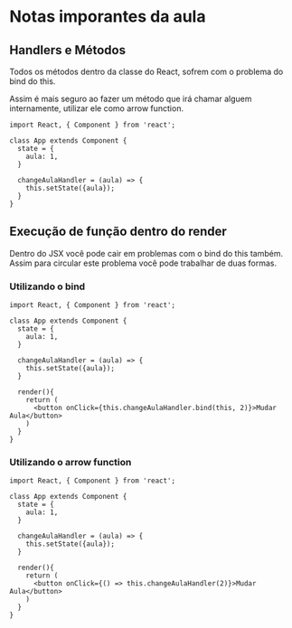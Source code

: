 # Notas imporantes da aula

## Handlers e Métodos

Todos os métodos dentro da classe do React, sofrem com o problema do bind do this.

Assim é mais seguro ao fazer um método que irá chamar alguem internamente, utilizar ele como arrow function.

```JS
import React, { Component } from 'react';

class App extends Component {
  state = {
    aula: 1,
  }

  changeAulaHandler = (aula) => {
    this.setState({aula});
  }
}
```

## Execução de função dentro do render

Dentro do JSX você pode cair em problemas com o bind do this também. Assim para circular este problema você pode trabalhar de duas formas.

### Utilizando o bind

```JS
import React, { Component } from 'react';

class App extends Component {
  state = {
    aula: 1,
  }

  changeAulaHandler = (aula) => {
    this.setState({aula});
  }

  render(){
    return (
      <button onClick={this.changeAulaHandler.bind(this, 2)}>Mudar Aula</button>
    )
  }
}
```

### Utilizando o arrow function

```JS
import React, { Component } from 'react';

class App extends Component {
  state = {
    aula: 1,
  }

  changeAulaHandler = (aula) => {
    this.setState({aula});
  }

  render(){
    return (
      <button onClick={() => this.changeAulaHandler(2)}>Mudar Aula</button>
    )
  }
}
```